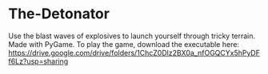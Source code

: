 # The-Detonator
Use the blast waves of explosives to launch yourself through tricky terrain. Made with PyGame. To play the game, download the executable here: https://drive.google.com/drive/folders/1ChcZ0Dlz2BX0a_nfOGQCYx5hPyDFf6Lz?usp=sharing
